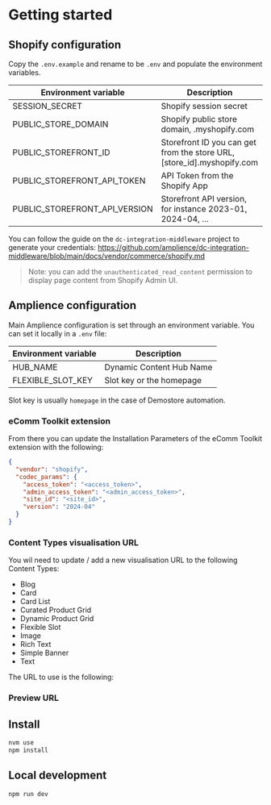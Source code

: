 # Getting started

## Shopify configuration

Copy the `.env.example` and rename to be `.env` and populate the environment variables.

| Environment variable          | Description                                                            |
| ----------------------------- | ---------------------------------------------------------------------- |
| SESSION_SECRET                | Shopify session secret                                                 |
| PUBLIC_STORE_DOMAIN           | Shopify public store domain, <store id>.myshopify.com                  |
| PUBLIC_STOREFRONT_ID          | Storefront ID you can get from the store URL, [store_id].myshopify.com |
| PUBLIC_STOREFRONT_API_TOKEN   | API Token from the Shopify App                                         |
| PUBLIC_STOREFRONT_API_VERSION | Storefront API version, for instance 2023-01, 2024-04, ...             |

You can follow the guide on the `dc-integration-middleware` project to generate your credentials: https://github.com/amplience/dc-integration-middleware/blob/main/docs/vendor/commerce/shopify.md

> Note: you can add the `unauthenticated_read_content` permission to display page content from Shopify Admin UI.

## Amplience configuration

Main Amplience configuration is set through an environment variable. You can set it locally in a `.env` file:

| Environment variable | Description              |
| -------------------- | ------------------------ |
| HUB_NAME             | Dynamic Content Hub Name |
| FLEXIBLE_SLOT_KEY    | Slot key or the homepage |

Slot key is usually `homepage` in the case of Demostore automation.

### eComm Toolkit extension

From there you can update the Installation Parameters of the eComm Toolkit extension with the following:

```json
{
  "vendor": "shopify",
  "codec_params": {
    "access_token": "<access_token>",
    "admin_access_token": "<admin_access_token>",
    "site_id": "<site_id>",
    "version": "2024-04"
  }
}
```

### Content Types visualisation URL

You wil need to update / add a new visualisation URL to the following Content Types:

- Blog
- Card
- Card List
- Curated Product Grid
- Dynamic Product Grid
- Flexible Slot
- Image
- Rich Text
- Simple Banner
- Text

The URL to use is the following:

### Preview URL

## Install

```bash
nvm use
npm install
```

## Local development

```bash
npm run dev
```
